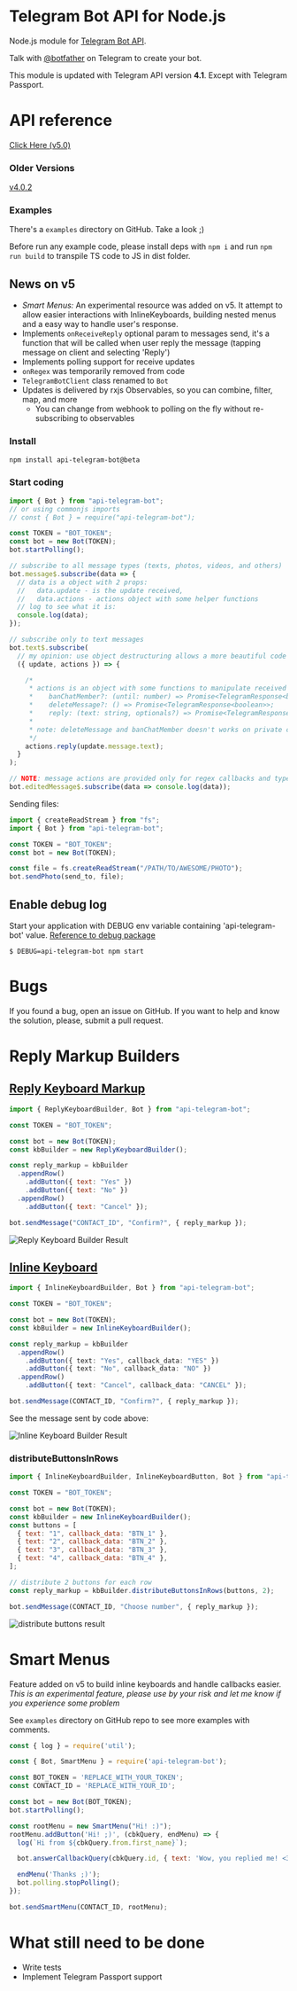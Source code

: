 # Telegram Bot API for Node.js

Node.js module for [Telegram Bot API](https://core.telegram.org/bots/api).

Talk with [@botfather](https://telegram.me/BotFather) on Telegram to create your bot.

This module is updated with Telegram API version **4.1**. Except with Telegram Passport.

# API reference

[Click Here (v5.0)](http://apitelegrambot.tech/v5.0.0)

### Older Versions

[v4.0.2](http://apitelegrambot.tech/v4.0.2/)

### Examples

There's a `examples` directory on GitHub. Take a look ;)

Before run any example code, please install deps with `npm i` and run `npm run build` to transpile TS code to JS in dist folder.

## News on v5

- *Smart Menus:* An experimental resource was added on v5. It attempt to allow easier interactions with InlineKeyboards, building nested menus and a easy way to handle user's response.
- Implements `onReceiveReply` optional param to messages send, it's a function that will be called when user reply the message (tapping message on client and selecting 'Reply')
- Implements polling support for receive updates
- `onRegex` was temporarily removed from code
- `TelegramBotClient` class renamed to `Bot`
- Updates is delivered by rxjs Observables, so you can combine, filter, map, and more
  - You can change from webhook to polling on the fly without re-subscribing to observables

### Install
```sh
npm install api-telegram-bot@beta
```
### Start coding

```js
import { Bot } from "api-telegram-bot";
// or using commonjs imports
// const { Bot } = require("api-telegram-bot");

const TOKEN = "BOT_TOKEN";
const bot = new Bot(TOKEN);
bot.startPolling();

// subscribe to all message types (texts, photos, videos, and others)
bot.message$.subscribe(data => {
  // data is a object with 2 props:
  //   data.update - is the update received,
  //   data.actions - actions object with some helper functions
  // log to see what it is:
  console.log(data);
});

// subscribe only to text messages
bot.text$.subscribe(
  // my opinion: use object destructuring allows a more beautiful code
  ({ update, actions }) => {

    /*
     * actions is an object with some functions to manipulate received message:
     *    banChatMember?: (until: number) => Promise<TelegramResponse<boolean>>
     *    deleteMessage?: () => Promise<TelegramResponse<boolean>>;
     *    reply: (text: string, optionals?) => Promise<TelegramResponse<Message>>;
     * 
     * note: deleteMessage and banChatMember doesn't works on private chats
     */
    actions.reply(update.message.text);
  }
);

// NOTE: message actions are provided only for regex callbacks and types of message events
bot.editedMessage$.subscribe(data => console.log(data));
```

Sending files:
```js
import { createReadStream } from "fs";
import { Bot } from "api-telegram-bot";

const TOKEN = "BOT_TOKEN";
const bot = new Bot(TOKEN);

const file = fs.createReadStream("/PATH/TO/AWESOME/PHOTO");
bot.sendPhoto(send_to, file);
```

## Enable debug log
Start your application with DEBUG env variable containing 'api-telegram-bot' value.
[Reference to debug package](https://www.npmjs.com/package/debug)

```
$ DEBUG=api-telegram-bot npm start
```

# Bugs

If you found a bug, open an issue on GitHub. If you want to help and know the solution, please, submit a pull request.

# Reply Markup Builders

## [Reply Keyboard Markup](https://core.telegram.org/bots/api#replykeyboardmarkup)

```js
import { ReplyKeyboardBuilder, Bot } from "api-telegram-bot";

const TOKEN = "BOT_TOKEN";

const bot = new Bot(TOKEN);
const kbBuilder = new ReplyKeyboardBuilder();

const reply_markup = kbBuilder
  .appendRow()
    .addButton({ text: "Yes" })
    .addButton({ text: "No" })
  .appendRow()
    .addButton({ text: "Cancel" });

bot.sendMessage("CONTACT_ID", "Confirm?", { reply_markup });
```

![Reply Keyboard Builder Result](https://image.ibb.co/h2g9N6/Screenshot_20171215_102656.png)

## [Inline Keyboard](https://core.telegram.org/bots/api#inlinekeyboardmarkup)

```ts
import { InlineKeyboardBuilder, Bot } from "api-telegram-bot";

const TOKEN = "BOT_TOKEN";

const bot = new Bot(TOKEN);
const kbBuilder = new InlineKeyboardBuilder();

const reply_markup = kbBuilder
  .appendRow()
    .addButton({ text: "Yes", callback_data: "YES" })
    .addButton({ text: "No", callback_data: "NO" })
  .appendRow()
    .addButton({ text: "Cancel", callback_data: "CANCEL" });

bot.sendMessage(CONTACT_ID, "Confirm?", { reply_markup });
```

See the message sent by code above:

![Inline Keyboard Builder Result](https://image.ibb.co/kQOH9m/Screenshot_20171215_095919.png)

### distributeButtonsInRows

```js
import { InlineKeyboardBuilder, InlineKeyboardButton, Bot } from "api-telegram-bot";

const TOKEN = "BOT_TOKEN";

const bot = new Bot(TOKEN);
const kbBuilder = new InlineKeyboardBuilder();
const buttons = [
  { text: "1", callback_data: "BTN_1" },
  { text: "2", callback_data: "BTN_2" },
  { text: "3", callback_data: "BTN_3" },
  { text: "4", callback_data: "BTN_4" },
];

// distribute 2 buttons for each row
const reply_markup = kbBuilder.distributeButtonsInRows(buttons, 2);

bot.sendMessage(CONTACT_ID, "Choose number", { reply_markup });
```

![distribute buttons result](https://image.ibb.co/mXPFUm/Screenshot_20171215_103502.png)

# Smart Menus

Feature added on v5 to build inline keyboards and handle callbacks easier. *This is an experimental feature, please use by your risk and let me know if you experience some problem*

See `examples` directory on GitHub repo to see more examples with comments.

```js
const { log } = require('util');

const { Bot, SmartMenu } = require('api-telegram-bot');

const BOT_TOKEN = 'REPLACE_WITH_YOUR_TOKEN';
const CONTACT_ID = 'REPLACE_WITH_YOUR_ID';

const bot = new Bot(BOT_TOKEN);
bot.startPolling();

const rootMenu = new SmartMenu("Hi! :)");
rootMenu.addButton('Hi! ;)', (cbkQuery, endMenu) => {
  log(`Hi from ${cbkQuery.from.first_name}`);

  bot.answerCallbackQuery(cbkQuery.id, { text: 'Wow, you replied me! <3' });

  endMenu('Thanks ;)');
  bot.polling.stopPolling();
});

bot.sendSmartMenu(CONTACT_ID, rootMenu);
```

# What still need to be done

- Write tests
- Implement Telegram Passport support
